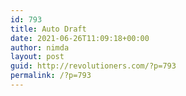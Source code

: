 ```yaml
---
id: 793
title: Auto Draft
date: 2021-06-26T11:09:18+00:00
author: nimda
layout: post
guid: http://revolutioners.com/?p=793
permalink: /?p=793
---
```

